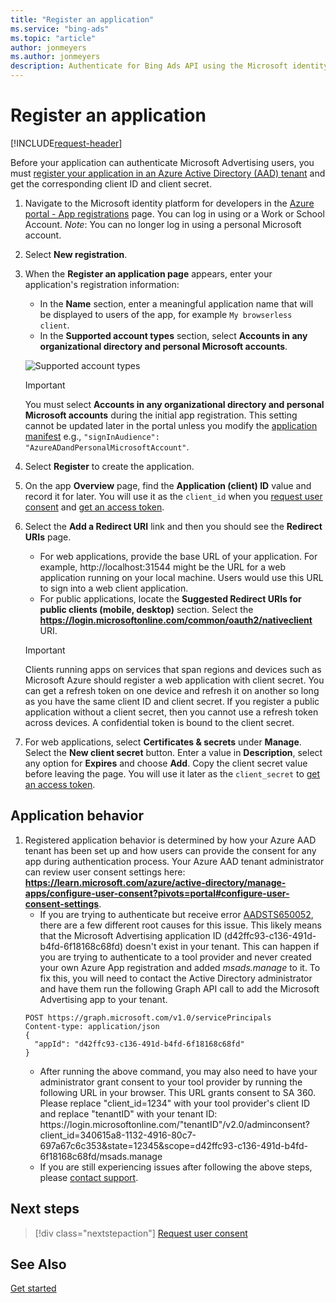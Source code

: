 ```yaml
---
title: "Register an application"
ms.service: "bing-ads"
ms.topic: "article"
author: jonmeyers
ms.author: jonmeyers
description: Authenticate for Bing Ads API using the Microsoft identity platform endpoint for developers.
---
```

# Register an application

[!INCLUDE[request-header](./includes/mfa-required.md)]

Before your application can authenticate Microsoft Advertising users, you must [register your application in an Azure Active Directory (AAD) tenant](/entra/identity-platform/quickstart-register-app#register-an-application) and get the corresponding client ID and client secret.  

1. Navigate to the Microsoft identity platform for developers in the [Azure portal - App registrations](https://go.microsoft.com/fwlink/?linkid=2083908) page. You can log in using or a Work or School Account. *Note*: You can no longer log in using a personal Microsoft account.
1. Select **New registration**. 
1. When the **Register an application page** appears, enter your application's registration information: 
    - In the **Name** section, enter a meaningful application name that will be displayed to users of the app, for example `My browserless client`. 
    - In the **Supported account types** section, select **Accounts in any organizational directory and personal Microsoft accounts**. 

    ![Supported account types](media/supported-account-types.png "Supported account types")  

    > [!IMPORTANT]
    > You must select **Accounts in any organizational directory and personal Microsoft accounts** during the initial app registration. This setting cannot be updated later in the portal unless you modify the [application manifest](/azure/active-directory/develop/reference-app-manifest) e.g., ```"signInAudience": "AzureADandPersonalMicrosoftAccount"```.  

1. Select **Register** to create the application. 
1. On the app **Overview** page, find the **Application (client) ID** value and record it for later. You will use it as the `client_id` when you [request user consent](authentication-oauth-consent.md) and [get an access token](authentication-oauth-get-tokens.md).  
1. Select the **Add a Redirect URI** link and then you should see the **Redirect URIs** page. 
   - For web applications, provide the base URL of your application. For example, http://localhost:31544 might be the URL for a web application running on your local machine. Users would use this URL to sign into a web client application.  
   - For public applications, locate the **Suggested Redirect URIs for public clients (mobile, desktop)** section. Select the **https://login.microsoftonline.com/common/oauth2/nativeclient** URI. 
   
    > [!IMPORTANT]
    > Clients running apps on services that span regions and devices such as Microsoft Azure should register a web application with client secret. You can get a refresh token on one device and refresh it on another so long as you have the same client ID and client secret. If you register a public application without a client secret, then you cannot use a refresh token across devices. A confidential token is bound to the client secret. 

1. For web applications, select **Certificates & secrets** under **Manage**. Select the **New client secret** button. Enter a value in **Description**, select any option for **Expires** and choose **Add**. Copy the client secret value before leaving the page. You will use it later as the `client_secret` to [get an access token](authentication-oauth-get-tokens.md). 

## Application behavior 
1. Registered application behavior is determined by how your Azure AAD tenant has been set up and how users can provide the consent for any app during authentication process. Your Azure AAD tenant administrator can review user consent settings here: **https://learn.microsoft.com/azure/active-directory/manage-apps/configure-user-consent?pivots=portal#configure-user-consent-settings**.
    - If you are trying to authenticate but receive error [AADSTS650052](../guides//handle-service-errors-exceptions.md#aadsts650052), there are a few different root causes for this issue. This likely means that the Microsoft Advertising application ID (d42ffc93-c136-491d-b4fd-6f18168c68fd) doesn't exist in your tenant. This can happen if you are trying to authenticate to a tool provider and never created your own Azure App registration and added *msads.manage* to it. To fix this, you will need to contact the Active Directory administrator and have them run the following Graph API call to add the Microsoft Advertising app to your tenant.<br/>
    ~~~
    POST https://graph.microsoft.com/v1.0/servicePrincipals
    Content-type: application/json
    {
      "appId": "d42ffc93-c136-491d-b4fd-6f18168c68fd"
    }
    ~~~
    - After running the above command, you may also need to have your administrator grant consent to your tool provider by running the following URL in your browser. This URL grants consent to SA 360. Please replace "client_id=1234" with your tool provider's client ID and replace "tenantID" with your tenant ID: https<span>://login.microsoftonline</span>.com/"tenantID"/v2.0/adminconsent?client_id=340615a8-1132-4916-80c7-697a67c6c353&state=12345&scope=d42ffc93-c136-491d-b4fd-6f18168c68fd/msads.manage
    - If you are still experiencing issues after following the above steps, please [contact support](../guides/handle-service-errors-exceptions.md#contact-support).  

## Next steps
> [!div class="nextstepaction"]
> [Request user consent](authentication-oauth-consent.md)


## See Also
[Get started](get-started.md)
